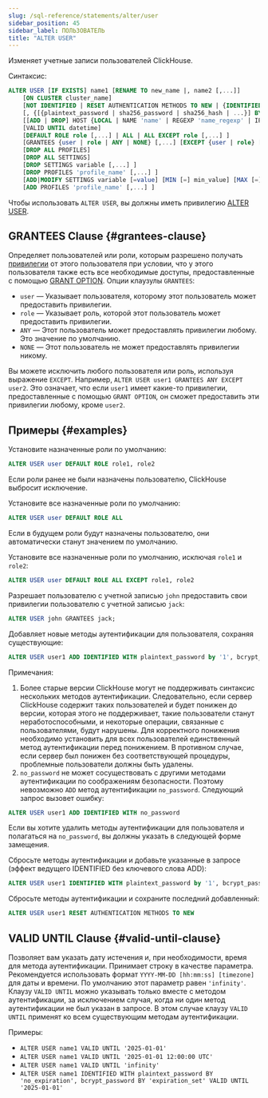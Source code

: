 ```yaml
---
slug: /sql-reference/statements/alter/user
sidebar_position: 45
sidebar_label: ПОЛЬЗОВАТЕЛЬ
title: "ALTER USER"
---
```


Изменяет учетные записи пользователей ClickHouse.

Синтаксис:

``` sql
ALTER USER [IF EXISTS] name1 [RENAME TO new_name |, name2 [,...]] 
    [ON CLUSTER cluster_name]
    [NOT IDENTIFIED | RESET AUTHENTICATION METHODS TO NEW | {IDENTIFIED | ADD IDENTIFIED} {[WITH {plaintext_password | sha256_password | sha256_hash | double_sha1_password | double_sha1_hash}] BY {'password' | 'hash'}} | WITH NO_PASSWORD | {WITH ldap SERVER 'server_name'} | {WITH kerberos [REALM 'realm']} | {WITH ssl_certificate CN 'common_name' | SAN 'TYPE:subject_alt_name'} | {WITH ssh_key BY KEY 'public_key' TYPE 'ssh-rsa|...'} | {WITH http SERVER 'server_name' [SCHEME 'Basic']} [VALID UNTIL datetime]
    [, {[{plaintext_password | sha256_password | sha256_hash | ...}] BY {'password' | 'hash'}} | {ldap SERVER 'server_name'} | {...} | ... [,...]]]
    [[ADD | DROP] HOST {LOCAL | NAME 'name' | REGEXP 'name_regexp' | IP 'address' | LIKE 'pattern'} [,...] | ANY | NONE]
    [VALID UNTIL datetime]
    [DEFAULT ROLE role [,...] | ALL | ALL EXCEPT role [,...] ]
    [GRANTEES {user | role | ANY | NONE} [,...] [EXCEPT {user | role} [,...]]]
    [DROP ALL PROFILES]
    [DROP ALL SETTINGS]
    [DROP SETTINGS variable [,...] ]
    [DROP PROFILES 'profile_name' [,...] ]
    [ADD|MODIFY SETTINGS variable [=value] [MIN [=] min_value] [MAX [=] max_value] [READONLY|WRITABLE|CONST|CHANGEABLE_IN_READONLY] [,...] ]
    [ADD PROFILES 'profile_name' [,...] ]
```

Чтобы использовать `ALTER USER`, вы должны иметь привилегию [ALTER USER](../../../sql-reference/statements/grant.md#access-management).

## GRANTEES Clause {#grantees-clause}

Определяет пользователей или роли, которым разрешено получать [привилегии](../../../sql-reference/statements/grant.md#privileges) от этого пользователя при условии, что у этого пользователя также есть все необходимые доступы, предоставленные с помощью [GRANT OPTION](../../../sql-reference/statements/grant.md#granting-privilege-syntax). Опции клаузулы `GRANTEES`:

- `user` — Указывает пользователя, которому этот пользователь может предоставить привилегии.
- `role` — Указывает роль, которой этот пользователь может предоставить привилегии.
- `ANY` — Этот пользователь может предоставлять привилегии любому. Это значение по умолчанию.
- `NONE` — Этот пользователь не может предоставлять привилегии никому.

Вы можете исключить любого пользователя или роль, используя выражение `EXCEPT`. Например, `ALTER USER user1 GRANTEES ANY EXCEPT user2`. Это означает, что если `user1` имеет какие-то привилегии, предоставленные с помощью `GRANT OPTION`, он сможет предоставить эти привилегии любому, кроме `user2`.

## Примеры {#examples}

Установите назначенные роли по умолчанию:

``` sql
ALTER USER user DEFAULT ROLE role1, role2
```

Если роли ранее не были назначены пользователю, ClickHouse выбросит исключение.

Установите все назначенные роли по умолчанию:

``` sql
ALTER USER user DEFAULT ROLE ALL
```

Если в будущем роли будут назначены пользователю, они автоматически станут значением по умолчанию.

Установите все назначенные роли по умолчанию, исключая `role1` и `role2`:

``` sql
ALTER USER user DEFAULT ROLE ALL EXCEPT role1, role2
```

Разрешает пользователю с учетной записью `john` предоставить свои привилегии пользователю с учетной записью `jack`:

``` sql
ALTER USER john GRANTEES jack;
```

Добавляет новые методы аутентификации для пользователя, сохраняя существующие:

``` sql
ALTER USER user1 ADD IDENTIFIED WITH plaintext_password by '1', bcrypt_password by '2', plaintext_password by '3'
```

Примечания:
1. Более старые версии ClickHouse могут не поддерживать синтаксис нескольких методов аутентификации. Следовательно, если сервер ClickHouse содержит таких пользователей и будет понижен до версии, которая этого не поддерживает, такие пользователи станут неработоспособными, и некоторые операции, связанные с пользователями, будут нарушены. Для корректного понижения необходимо установить для всех пользователей единственный метод аутентификации перед понижением. В противном случае, если сервер был понижен без соответствующей процедуры, проблемные пользователи должны быть удалены.
2. `no_password` не может сосуществовать с другими методами аутентификации по соображениям безопасности. Поэтому невозможно `ADD` метод аутентификации `no_password`. Следующий запрос вызовет ошибку:

``` sql
ALTER USER user1 ADD IDENTIFIED WITH no_password
```

Если вы хотите удалить методы аутентификации для пользователя и полагаться на `no_password`, вы должны указать в следующей форме замещения.

Сбросьте методы аутентификации и добавьте указанные в запросе (эффект ведущего IDENTIFIED без ключевого слова ADD):

``` sql
ALTER USER user1 IDENTIFIED WITH plaintext_password by '1', bcrypt_password by '2', plaintext_password by '3'
```

Сбросьте методы аутентификации и сохраните последний добавленный:

``` sql
ALTER USER user1 RESET AUTHENTICATION METHODS TO NEW
```

## VALID UNTIL Clause {#valid-until-clause}

Позволяет вам указать дату истечения и, при необходимости, время для метода аутентификации. Принимает строку в качестве параметра. Рекомендуется использовать формат `YYYY-MM-DD [hh:mm:ss] [timezone]` для даты и времени. По умолчанию этот параметр равен `'infinity'`.
Клаузу `VALID UNTIL` можно указывать только вместе с методом аутентификации, за исключением случая, когда ни один метод аутентификации не был указан в запросе. В этом случае клаузу `VALID UNTIL` применят ко всем существующим методам аутентификации.

Примеры:

- `ALTER USER name1 VALID UNTIL '2025-01-01'`
- `ALTER USER name1 VALID UNTIL '2025-01-01 12:00:00 UTC'`
- `ALTER USER name1 VALID UNTIL 'infinity'`
- `ALTER USER name1 IDENTIFIED WITH plaintext_password BY 'no_expiration', bcrypt_password BY 'expiration_set' VALID UNTIL '2025-01-01'`
